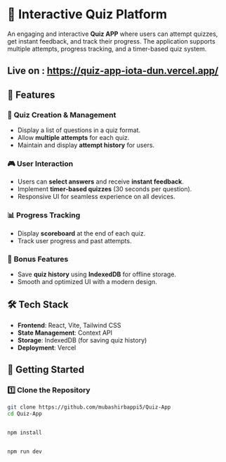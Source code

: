 # 🎯 Interactive Quiz Platform

An engaging and interactive **Quiz APP** where users can attempt quizzes, get instant feedback, and track their progress. The application supports multiple attempts, progress tracking, and a timer-based quiz system.
## Live on : https://quiz-app-iota-dun.vercel.app/
## 🚀 Features

### 📝 **Quiz Creation & Management**
- Display a list of questions in a quiz format.
- Allow **multiple attempts** for each quiz.
- Maintain and display **attempt history** for users.

### 🎮 **User Interaction**
- Users can **select answers** and receive **instant feedback**.
- Implement **timer-based quizzes** (30 seconds per question).
- Responsive UI for seamless experience on all devices.

### 📊 **Progress Tracking**
- Display **scoreboard** at the end of each quiz.
- Track user progress and past attempts.

### 🎁 **Bonus Features**
- Save **quiz history** using **IndexedDB** for offline storage.
- Smooth and optimized UI with a modern design.

## 🛠️ Tech Stack

- **Frontend**: React, Vite, Tailwind CSS
- **State Management**: Context API 
- **Storage**: IndexedDB (for saving quiz history)
- **Deployment**: Vercel 

## 🚀 Getting Started

### 1️⃣ Clone the Repository
```bash
git clone https://github.com/mubashirbappi5/Quiz-App
cd Quiz-App


npm install


npm run dev

